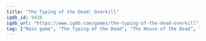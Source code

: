 ```yaml
---
title: "The Typing of the Dead: Overkill"
igdb_id: 9438
igdb_url: "https://www.igdb.com/games/the-typing-of-the-dead-overkill"
tag: ["Main game", "The Typing of the Dead", "The House of the Dead", "Sega", "Modern Dreams", "Blitz Games Studios", "Shooter", "Single player", "Multiplayer", "Co-operative", "First person", "Action", "Horror", "Survival", "Comedy", "Educational"]
---
```

